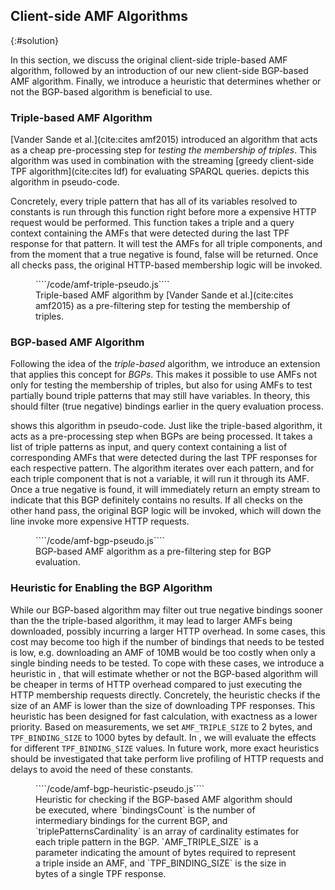 ## Client-side AMF Algorithms
{:#solution}

In this section, we discuss the original client-side triple-based AMF algorithm,
followed by an introduction of our new client-side BGP-based AMF algorithm.
Finally, we introduce a heuristic that determines whether or not the BGP-based algorithm is beneficial to use.

### Triple-based AMF Algorithm

[Vander Sande et al.](cite:cites amf2015) introduced an algorithm
that acts as a cheap pre-processing step for _testing the membership of triples_.
This algorithm was used in combination with the streaming [greedy client-side TPF algorithm](cite:cites ldf) for evaluating SPARQL queries.
[](#amf-triple-pseudo) depicts this algorithm in pseudo-code.

Concretely, every triple pattern that has all of its variables resolved to constants
is run through this function right before more a expensive HTTP request would be performed.
This function takes a triple and a query context containing the AMFs
that were detected during the last TPF response for that pattern.
It will test the AMFs for all triple components, and from the moment that a true negative is found, false will be returned.
Once all checks pass, the original HTTP-based membership logic will be invoked.

<figure id="amf-triple-pseudo" class="listing">
````/code/amf-triple-pseudo.js````
<figcaption markdown="block">
Triple-based AMF algorithm by [Vander Sande et al.](cite:cites amf2015)
as a pre-filtering step for testing the membership of triples.
</figcaption>
</figure>

### BGP-based AMF Algorithm

Following the idea of the _triple-based_ algorithm,
we introduce an extension that applies this concept for _BGPs_.
This makes it possible to use AMFs not only for testing the membership of triples,
but also for using AMFs to test partially bound triple patterns that may still have variables.
In theory, this should filter (true negative) bindings earlier in the query evaluation process.

[](#amf-bgp-pseudo) shows this algorithm in pseudo-code.
Just like the triple-based algorithm, it acts as a pre-processing step when BGPs are being processed.
It takes a list of triple patterns as input, and query context containing a list of corresponding AMFs
that were detected during the last TPF responses for each respective pattern.
The algorithm iterates over each pattern,
and for each triple component that is not a variable, it will run it through its AMF.
Once a true negative is found, it will immediately return an empty stream to indicate that this BGP definitely contains no results.
If all checks on the other hand pass, the original BGP logic will be invoked,
which will down the line invoke more expensive HTTP requests.

<figure id="amf-bgp-pseudo" class="listing">
````/code/amf-bgp-pseudo.js````
<figcaption markdown="block">
BGP-based AMF algorithm as a pre-filtering step for BGP evaluation.
</figcaption>
</figure>

### Heuristic for Enabling the BGP Algorithm

While our BGP-based algorithm may filter out true negative bindings sooner than the the triple-based algorithm,
it may lead to larger AMFs being downloaded, possibly incurring a larger HTTP overhead.
In some cases, this cost may become too high if the number of bindings that needs to be tested is low,
e.g. downloading an AMF of 10MB would be too costly when only a single binding needs to be tested.
To cope with these cases, we introduce a heuristic in [](#amf-bgp-heuristic-pseudo),
that will estimate whether or not the BGP-based algorithm will be cheaper in terms of HTTP overhead
compared to just executing the HTTP membership requests directly.
Concretely, the heuristic checks if the size of an AMF is lower than the size of downloading TPF responses.
This heuristic has been designed for fast calculation,
with exactness as a lower priority.
Based on measurements, we set `AMF_TRIPLE_SIZE` to 2 bytes,
and `TPF_BINDING_SIZE` to 1000 bytes by default.
In [](#evaluation), we will evaluate the effects for different `TPF_BINDING_SIZE` values.
In future work, more exact heuristics should be investigated
that take perform live profiling of HTTP requests and delays to avoid the need of these constants.
<figure id="amf-bgp-heuristic-pseudo" class="listing">
````/code/amf-bgp-heuristic-pseudo.js````
<figcaption markdown="block">
Heuristic for checking if the BGP-based AMF algorithm should be executed,
where `bindingsCount` is the number of intermediary bindings for the current BGP,
and `triplePatternsCardinality` is an array of cardinality estimates for each triple pattern in the BGP.
`AMF_TRIPLE_SIZE` is a parameter indicating the amount of bytes required to represent a triple inside an AMF,
and `TPF_BINDING_SIZE` is the size in bytes of a single TPF response.
</figcaption>
</figure>
